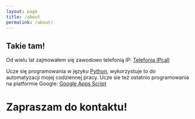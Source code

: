 ```yaml
---
layout: page
title: /about
permalink: /about/
---
```



## Takie tam!

Od wielu lat zajmowałem się zawodowo telefonią IP: [Telefonia IPcall](https://developers.google.com/sheets/api/guides/concepts#a1_notation)

Ucze się programowania w języku [Python](https://www.python.org/), wykorzystuje to do automatyzacji mojej codziennej pracy.
Ucze sie też ostatnio programowania na platformie Google: [Google Apps Script](https://developers.google.com/apps-script/overview)
# Zapraszam do kontaktu!

